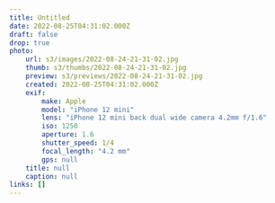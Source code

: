 ```yaml
---
title: Untitled
date: 2022-08-25T04:31:02.000Z
draft: false
drop: true
photo:
    url: s3/images/2022-08-24-21-31-02.jpg
    thumb: s3/thumbs/2022-08-24-21-31-02.jpg
    preview: s3/previews/2022-08-24-21-31-02.jpg
    created: 2022-08-25T04:31:02.000Z
    exif:
        make: Apple
        model: "iPhone 12 mini"
        lens: "iPhone 12 mini back dual wide camera 4.2mm f/1.6"
        iso: 1250
        aperture: 1.6
        shutter_speed: 1/4
        focal_length: "4.2 mm"
        gps: null
    title: null
    caption: null
links: []
---
```

